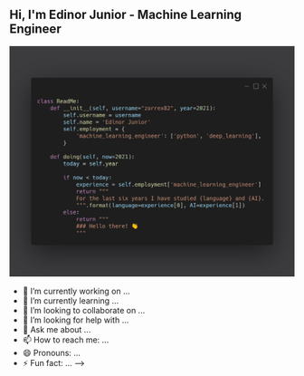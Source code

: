 ## Hi, I'm Edinor Junior - Machine Learning Engineer
![](https://github.com/zorrex82/zorrex82/blob/main/aboutMe.png)
<!-- TO make screenshot of your code, copy below link:  
https://carbon.now.sh/ -->

- 🔭 I’m currently working on ...
- 🌱 I’m currently learning ...
- 👯 I’m looking to collaborate on ...
- 🤔 I’m looking for help with ...
- 💬 Ask me about ...
- 📫 How to reach me: ...
- 😄 Pronouns: ...
- ⚡ Fun fact: ...
-->
